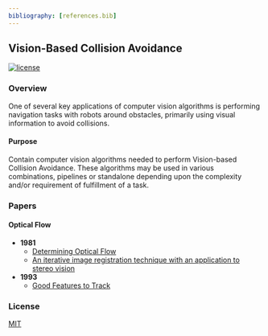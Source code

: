 ```yaml
---
bibliography: [references.bib]
---
```


## Vision-Based Collision Avoidance 

[![license](https://img.shields.io/github/license/mashape/apistatus.svg?maxAge=2592000)](https://github.com/keras-team/keras/blob/master/LICENSE)

### Overview
One of several key applications of computer vision algorithms is performing navigation tasks with robots around obstacles, primarily using visual information to avoid collisions.

#### Purpose
Contain computer vision algorithms needed to perform Vision-based Collision Avoidance. These algorithms may be used in various combinations, pipelines or standalone depending upon the complexity and/or requirement of fulfillment of a task.



### Papers

#### Optical Flow
* **1981**
    * [Determining Optical Flow](http://image.diku.dk/imagecanon/material/HornSchunckOptical_Flow.pdf)
    * [An iterative image registration technique with an application to stereo vision](https://cecas.clemson.edu/~stb/klt/lucas_bruce_d_1981_1.pdf)
* **1993**
    * [Good Features to Track](http://www.ai.mit.edu/courses/6.891/handouts/shi94good.pdf)


### License

[MIT](https://github.com/robotic-vision-lab/Vision-Collision-Avoidance/blob/master/LICENSE)

